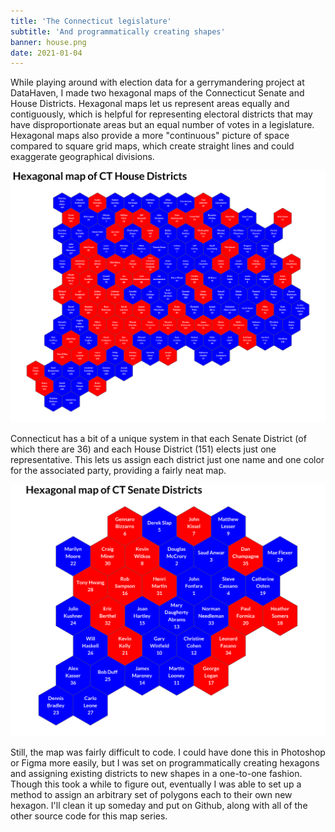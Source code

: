 ```yaml
---
title: 'The Connecticut legislature'
subtitle: 'And programmatically creating shapes'
banner: house.png
date: 2021-01-04
---
```


While playing around with election data for a gerrymandering
project at DataHaven, I made two hexagonal maps of the
Connecticut Senate and House Districts. Hexagonal maps let us
represent areas equally and contiguously, which is helpful for
representing electoral districts that may have disproportionate
areas but an equal number of votes in a legislature. Hexagonal
maps also provide a more "continuous" picture of space compared
to square grid maps, which create straight lines and could
exaggerate geographical divisions.

![Connectict House of Representatives](house.png)

Connecticut has a bit of a unique system in that each Senate
District (of which there are 36) and each House District (151)
elects just one representative. This lets us assign each
district just one name and one color for the associated party,
providing a fairly neat map.

![Connecticut Senate](senate.png)

Still, the map was fairly difficult to code. I could have done
this in Photoshop or Figma more easily, but I was set on
programmatically creating hexagons and assigning existing
districts to new shapes in a one-to-one fashion. Though this
took a while to figure out, eventually I was able to set up a
method to assign an arbitrary set of polygons each to their own
new hexagon. I'll clean it up someday and put on Github, along
with all of the other source code for this map series.
